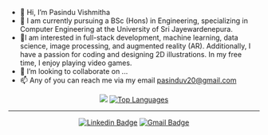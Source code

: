 - 👋 Hi, I’m Pasindu Vishmitha
- 🌱 I am currently pursuing a BSc (Hons) in Engineering, specializing in Computer Engineering at the University of Sri Jayewardenepura.
- 👀I am interested in full-stack development, machine learning, data science, image processing, and augmented reality (AR). Additionally, I have a passion for coding and designing 2D illustrations. In my free time, I enjoy playing video games.
- 💞️ I’m looking to collaborate on ...
- 📫 Any of you can reach me via my email pasinduv20@gmail.com

<div align="center">
<a href="http://www.github.com/pasinduV"><img src="https://github-readme-streak-stats.herokuapp.com/?user=pasinduV&stroke=ffffff&background=1c1917&ring=6366f1&fire=6366f1&currStreakNum=ffffff&currStreakLabel=6366f1&sideNums=ffffff&sideLabels=ffffff&dates=ffffff&hide_border=true" /></a>
<a href="https://github.com/pasinduV"><img alt="Top Languages" src="https://denvercoder1-github-readme-stats.vercel.app/api/top-langs/?username=pasinduV&langs_count=8&layout=compact&theme=react&border_color=7F3FBF&bg_color=0D1117&title_color=F85D7F&icon_color=F8D866&hide_border=true"/></a>
</div>
<hr/>
  
<div align="center">
  
  [![Linkedin Badge](https://img.shields.io/badge/-Pasindu-blue?style=flat-round&logo=Linkedin&logoColor=white&link=https://www.linkedin.com/in/pasinduvishmitha/)](https://www.linkedin.com/in/pasinduvishmitha/)
 [![Gmail Badge](https://img.shields.io/badge/-pasinduv20@gmail.com-c14438?style=flat-round&logo=Gmail&logoColor=white&link=mailto:pasinduv20@gmail.com)](mailto:pasinduv20@gmail.com)

</div>
<br>

<!---
pasi2222/pasi2222 is a ✨ special ✨ repository because its `README.md` (this file) appears on your GitHub profile.
You can click the Preview link to take a look at your changes.
--->
